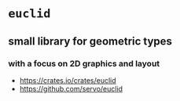 # `euclid`
## small library for geometric types
### with a focus on 2D graphics and layout

- https://crates.io/crates/euclid
- https://github.com/servo/euclid


